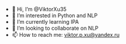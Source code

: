 - 👋 Hi, I’m @ViktorXu35
- 👀 I’m interested in Python and NLP
- 🌱 I’m currently learning IPA
- 💞️ I’m looking to collaborate on NLP
- 📫 How to reach me: viktor.p.xu@yandex.ru

<!---
ViktorXu35/ViktorXu35 is a ✨ special ✨ repository because its `README.md` (this file) appears on your GitHub profile.
You can click the Preview link to take a look at your changes.
--->
